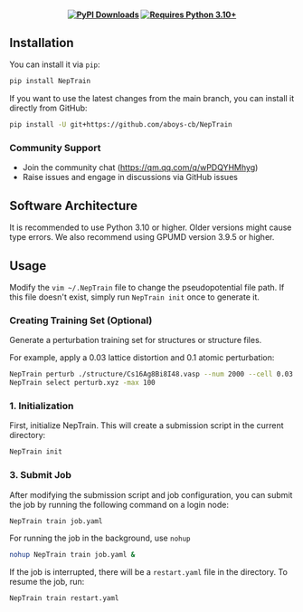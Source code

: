  

<h4 align="center">

 
[![PyPI Downloads](https://img.shields.io/pypi/dm/NepTrain?logo=pypi&logoColor=white&color=blue&label=PyPI)](https://pypi.org/project/NepTrain)
[![Requires Python 3.10+](https://img.shields.io/badge/Python-3.10+-blue.svg?logo=python&logoColor=white)](https://python.org/downloads)
 
</h4>

 
[pull request]: https://github.com/aboys-cb/NepTrain/pulls
[github issue]: https://github.com/aboys-cb/NepTrain/issues
[github discussion]: https://github.com/aboys-cb/NepTrain/discussions

 
## Installation

You can install it via `pip`:

[pypi]: https://pypi.org/project/NepTrain

```sh
pip install NepTrain
```

If you want to use the latest changes from the main branch, you can install it directly from GitHub:

```sh
pip install -U git+https://github.com/aboys-cb/NepTrain
```
### Community Support

- Join the community chat (https://qm.qq.com/q/wPDQYHMhyg)
- Raise issues and engage in discussions via GitHub issues

## Software Architecture

It is recommended to use Python 3.10 or higher. Older versions might cause type errors.
We also recommend using GPUMD version 3.9.5 or higher.

 
## Usage

Modify the `vim ~/.NepTrain` file to change the pseudopotential file path.
If this file doesn't exist, simply run `NepTrain init` once to generate it.


 
### Creating Training Set (Optional)
Generate a perturbation training set for structures or structure files.

For example, apply a 0.03 lattice distortion and 0.1 atomic perturbation:
```sh
NepTrain perturb ./structure/Cs16Ag8Bi8I48.vasp --num 2000 --cell 0.03 -d 0.1  
NepTrain select perturb.xyz -max 100  
```

### 1. Initialization
First, initialize NepTrain. This will create a submission script in the current directory:
```sh
NepTrain init
```

### 3. Submit Job
After modifying the submission script and job configuration, you can submit the job by running the following command on a login node:
```sh
NepTrain train job.yaml
```
For running the job in the background, use `nohup`
```sh
nohup NepTrain train job.yaml &
```
If the job is interrupted, there will be a  `restart.yaml` file in the directory. To resume the job, run:
```sh
NepTrain train restart.yaml
```

